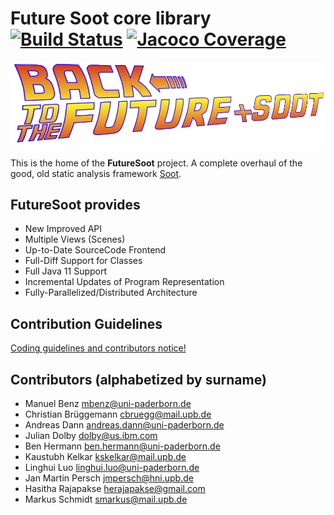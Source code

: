 # Future Soot core library [![Build Status](https://soot-build.cs.uni-paderborn.de/jenkins/job/soot-reloaded/job/branches/job/develop/badge/icon)](https://soot-build.cs.uni-paderborn.de/jenkins/job/soot-reloaded/job/branches/job/develop/) [![Jacoco Coverage](https://soot-build.cs.uni-paderborn.de/public/futureSoot/origin/develop/soot-reloaded/soot-reloaded-develop/build/jacoco.svg)](https://soot-build.cs.uni-paderborn.de/jenkins/job/soot-reloaded/job/soot-reloaded-develop/lastBuild/jacoco/)


![Logo](logo.png)

This is the home of the **FutureSoot** project.
A complete overhaul of the good, old static analysis framework [Soot](https://github.com/Sable/soot).

## FutureSoot provides
- New Improved API
- Multiple Views (Scenes)
- Up-to-Date SourceCode Frontend
- Full-Diff Support for Classes
- Full Java 11 Support
- Incremental Updates of Program Representation
- Fully-Parallelized/Distributed Architecture

## Contribution Guidelines 

[Coding guidelines and contributors notice!](../../wiki/contribution-to-soot-reloaded)

## Contributors (alphabetized by surname)

- Manuel Benz mbenz@uni-paderborn.de
- Christian Brüggemann cbruegg@mail.upb.de
- Andreas Dann andreas.dann@uni-paderborn.de
- Julian Dolby dolby@us.ibm.com 
- Ben Hermann ben.hermann@uni-paderborn.de
- Kaustubh Kelkar kskelkar@mail.upb.de 
- Linghui Luo linghui.luo@uni-paderborn.de
- Jan Martin Persch jmpersch@hni.upb.de
- Hasitha Rajapakse herajapakse@gmail.com
- Markus Schmidt smarkus@mail.upb.de


